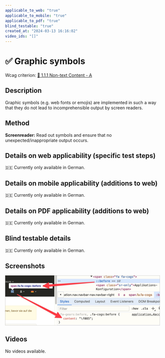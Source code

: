 ```yaml
---
applicable_to_web: "true"
applicable_to_mobile: "true"
applicable_to_pdf: "true"
blind_testable: "true"
created_at: "2024-03-13 16:16:02"
video_ids: "[]"
---
```


# ✅ Graphic symbols

Wcag criterion: [📜 1.1.1 Non-text Content - A](..)

## Description

Graphic symbols (e.g. web fonts or emojis) are implemented in such a way that they do not lead to incomprehensible output by screen readers.

## Method

**Screenreader:** Read out symbols and ensure that no unexpected/inappropriate output occurs.

## Details on web applicability (specific test steps)

🇩🇪 Currently only available in German.

## Details on mobile applicability (additions to web)

🇩🇪 Currently only available in German.

## Details on PDF applicability (additions to web)

🇩🇪 Currently only available in German.

## Blind testable details

🇩🇪 Currently only available in German.

## Screenshots

![Per Webfont eingebundenes Symbol in A4AA](images/per-webfont-eingebundenes-symbol-in-a4aa.png)

## Videos

No videos available.
